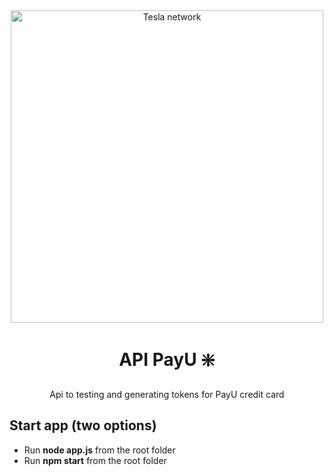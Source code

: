 <div align="center">

<img alt="Tesla network" src="https://images.pexels.com/photos/256302/pexels-photo-256302.jpeg" width="500">

# API PayU  ❇️

Api to testing and generating tokens for PayU credit card
</div>

## Start app (two options)
- Run **node app.js** from the root folder 
- Run **npm start** from the root folder
